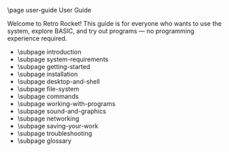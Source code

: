 \page user-guide User Guide

Welcome to Retro Rocket! This guide is for everyone who wants to use the system, explore BASIC, and try out programs — no programming experience required.

- \subpage introduction
- \subpage system-requirements
- \subpage getting-started
- \subpage installation
- \subpage desktop-and-shell
- \subpage file-system
- \subpage commands
- \subpage working-with-programs
- \subpage sound-and-graphics
- \subpage networking
- \subpage saving-your-work
- \subpage troubleshooting
- \subpage glossary
